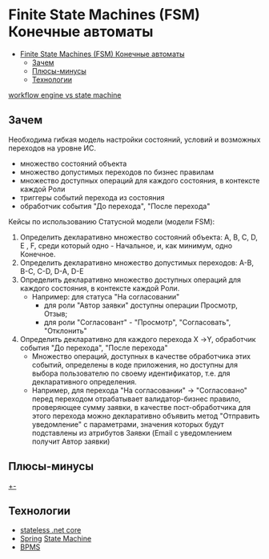 # Finite State Machines (FSM) Конечные автоматы

- [Finite State Machines (FSM) Конечные автоматы](#finite-state-machines-fsm-конечные-автоматы)
	- [Зачем](#зачем)
	- [Плюсы-минусы](#плюсы-минусы)
	- [Технологии](#технологии)

[workflow engine vs state machine](https://workflowengine.io/blog/workflow-engine-vs-state-machine/)

## Зачем

Необходима гибкая модель настройки состояний, условий и возможных переходов на уровне ИС.

- множество состояний объекта
- множество допустимых переходов по бизнес правилам
- множество доступных операций для каждого состояния, в контексте каждой Роли
- триггеры событий перехода из состояния
- обработчик события "До перехода", "После перехода"

Кейсы по использованию Статусной модели (модели FSM):

1. Определить декларативно множество состояний объекта: A, B, C, D, E , F, среди который одно - Начальное, и, как минимум, одно Конечное.
2. Определить декларативно множество допустимых переходов: A-B, B-C, C-D, D-A, D-E
3. Определить декларативно множество доступных операций для каждого состояния, в контексте каждой Роли.
	- Например: для статуса "На согласовании"
    	- для роли "Автор заявки" доступны операции Просмотр, Отзыв;
    	- для роли "Согласовант" - "Просмотр", "Согласовать", "Отклонить"
4. Определить декларативно для каждого перехода Х ->Y, обработчик события "До перехода", "После перехода"
   - Множество операций, доступных в качестве обработчика этих событий, определены в коде приложения, но доступны для выбора пользователю по своему идентификатор, т.е. для декларативного определения.
   - Например, для перехода "На согласовании" -> "Согласовано" перед переходом отрабатывает валидатор-бизнес правило, проверяющее сумму заявки, в качестве пост-обработчика для этого перехода можно декларативно объявить метод "Отправить уведомление" с параметрами, значения которых будут подставлены из атрибутов Заявки (Email с уведомлением получит Автор заявки)

## Плюсы-минусы

[+-](https://medium.datadriveninvestor.com/state-machine-design-pattern-why-how-example-through-spring-state-machine-part-1-f13872d68c2d)

## Технологии

- [stateless .net core](https://www.hanselman.com/blog/stateless-30-a-state-machine-library-for-net-core)
- [Spring](../../../technology/framework/java.spring.md) [State Machine](https://spring.io/projects/spring-statemachine)
- [BPMS](../../system.class/bpms.md)
